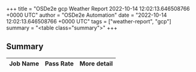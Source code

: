 +++
title = "OSDe2e gcp Weather Report 2022-10-14 12:02:13.646508766 +0000 UTC"
author = "OSDe2e Automation"
date = "2022-10-14 12:02:13.646508766 +0000 UTC"
tags = ["weather-report", "gcp"]
summary = "<table class=\"summary\"></table>"
+++
## Summary

| Job Name | Pass Rate | More detail |
|----------|-----------|-------------|




